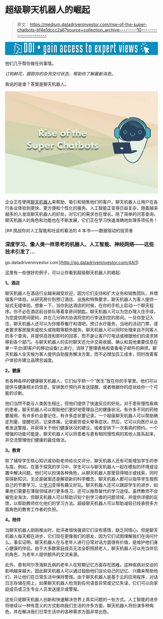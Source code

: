 # 超级聊天机器人的崛起

> 原文：<https://medium.datadriveninvestor.com/rise-of-the-super-chatbots-bf4e1dccc2a6?source=collection_archive---------10----------------------->

[![](img/10904c6b16bc31445f64b7cc7b5e4e89.png)](http://www.track.datadriveninvestor.com/1B9E)

他们几乎帮你做任何事情。

*订购鲜花，跟踪你的杂货交付状态，帮助你了解最新消息。*

我说的是谁？答案是聊天机器人。

![](img/f04be3e4860d669be3938b8383e1dc7f.png)

企业正在使用[聊天机器人](https://articles.noodlefactory.ai/how-walter-an-ai-chatbot-helps-busy-executives-learn)来帮助、吸引和销售他们的客户。聊天机器人让用户在各行各业体验到更快、更方便和个性化的服务。人工智能正变得日益复杂，随着越来越多的人发现聊天机器人的好处，对它们的需求也在增长。除了简单的问答查询，聊天机器人的角色和功能也在不断发展，它们正在学习快速准确地处理多项任务！

[](http://go.datadriveninvestor.com/4AI1) [## 挑战你对人工智能和社会的看法的 4 本书——数据驱动的投资者

### 深度学习、像人类一样思考的机器人、人工智能、神经网络——这些技术引发了…

go.datadriveninvestor.com](http://go.datadriveninvestor.com/4AI1) 

这里有一些很好的例子，可以让你看到超级聊天机器人的崛起:

**1。酒店**

聊天机器人在酒店行业越来越受欢迎，因为它们支持和扩大业务和销售团队，并增强客户体验。从研究房价到预订酒店、设施和特殊要求，聊天机器人为客人提供一站式无缝体验。想象一下，当你到达酒店的时候，在你的手机上启动一个聊天程序。你不必在酒店前台排队等着拿房间钥匙。聊天机器人可以为您办理入住手续，为您提供房间密码，并在几分钟内协调将您的行李送到您的房间。一旦你登记入住，聊天机器人还可以为你推荐餐厅和酒吧，预订水疗服务，当地的活动门票，或者要求客房服务或枕头或拖鞋等额外服务。聊天机器人可以同时处理来自不同客人的多个查询，并提供高效和即时的回答，而不是让客户打电话或根据他们的请求转移到各个部门。与聊天机器人的实时聊天还允许交易收据、确认和其他重要信息在单一平台(即客户的移动设备)上进行，消除了整理表格和查看电子邮件的麻烦。聊天机器人全天候为客人提供自助服务解决方案，而不必增加员工成本，同时改善客户体验并建立品牌忠诚度。

**2。健康**

有各种各样的健康聊天机器人，它们似乎把一个“医生”放在你的手掌里。他们可以提供与健康相关的信息，安排医疗预约并发送提醒，或者根据你的症状给你一个可能的诊断。

他们当然不能与人类医生相比，但他们提供了快速反应的好处。对于患有慢性疾病的患者，聊天机器人可以帮助他们更好地管理自己的健康状况。有许多不同的药物要服用，有许多约会要记住，有许多症状要记录。一个超级聊天机器人可以帮助确定剂量，提醒吃药，记录疼痛，记录疲劳或头晕等症状。然后，它可以向医疗从业者发送警报，并获得关于他们健康状况的建议，或者安排下一次看病的预约。一个增强的功能可能是，聊天机器人可以将患者与患有相同慢性病的其他人联系起来，并交流管理他们健康的最佳做法。

**3。教育**

除了辅导学生核心知识或协助老师给论文评分，聊天机器人还有可能增加学生的参与度。例如，在基于探究的学习中，学生可以与聊天机器人一起在模拟的环境或设置中解决问题。他们可以扮演各种角色，从聊天机器人那里获得暗示或线索，同时获得新知识。无论是破案还是解锁新的科学概念，聊天机器人都可以指导学生按照自己的节奏学习，让[学习](https://articles.noodlefactory.ai/why-your-next-learning-buddy-is-a-chatbot)变得有趣又好玩。聊天机器人还可以跟踪学生的进步，如果他们需要在薄弱领域进行更多练习，还可以推荐替代的学习途径。虽然教师不会被完全淘汰，但聊天机器人可以帮助识别个别学习者的问题领域，并提供详细的反馈，以帮助教师优化他们的学习方法。超级聊天机器人可以帮助减轻已经承担多方面角色的教育工作者的负担。

**4。陪伴**

当聊天机器人刚刚推出时，批评者很快强调它们没有感情，缺乏同情心。但是聊天机器人每天都在进步，它们现在更像我们的朋友，因为它们试图理解我们在询问什么。事实证明，聊天机器人在与老年人进行日常对话方面很有价值，是维护他们身心健康的伴侣。由于大多数家庭成员无法全职照顾老人，聊天机器人可以充当伴侣的角色，为老年人提供额外的交流来源。

此外，患有阿尔茨海默氏病的老年人在短期记忆方面存在困难。这种疾病对交谈的影响越来越大，因此聊天机器人可以通过鼓励他们谈论自己的记忆、兴趣来帮助他们，并让他们在日常生活中保持警惕。由于聊天机器人是基于云的应用程序，对话日志存储在网上，如果聊天机器人检测到任何语音异常或记忆失误，它们可以向家庭成员或卫生专业人员发送提示或警报。

这些只是聊天机器人创新和快速解决世界上真实问题的一些方式。人工智能的进步将继续以一种有意义的方式影响我们生活的许多方面，聊天机器人将扮演多种角色，并在解决我们日常生活中的各种需求方面非常出色。